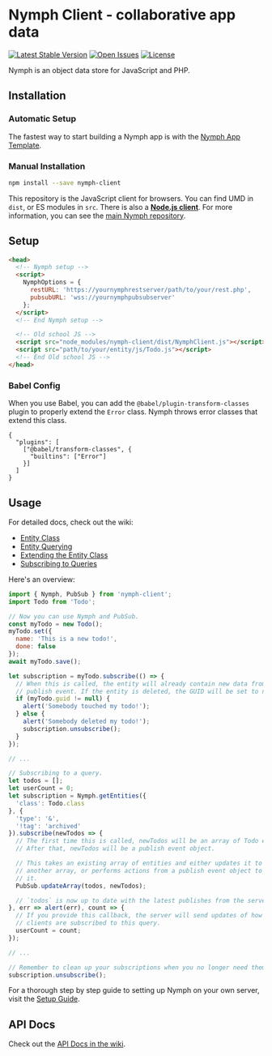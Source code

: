 # Nymph Client - collaborative app data

[![Latest Stable Version](https://img.shields.io/npm/v/nymph-client.svg)](https://www.npmjs.com/package/nymph-client) [![Open Issues](https://img.shields.io/github/issues/sciactive/nymph-client.svg)](https://github.com/sciactive/nymph-client/issues) [![License](https://img.shields.io/github/license/sciactive/nymph-client.svg)]()

Nymph is an object data store for JavaScript and PHP.

## Installation

### Automatic Setup

The fastest way to start building a Nymph app is with the [Nymph App Template](https://github.com/hperrin/nymph-template).

### Manual Installation

```sh
npm install --save nymph-client
```

This repository is the JavaScript client for browsers. You can find UMD in `dist`, or ES modules in `src`. There is also a **[Node.js client](https://github.com/sciactive/nymph-client-node)**. For more information, you can see the [main Nymph repository](https://github.com/sciactive/nymph).

## Setup

```html
<head>
  <!-- Nymph setup -->
  <script>
    NymphOptions = {
      restURL: 'https://yournymphrestserver/path/to/your/rest.php',
      pubsubURL: 'wss://yournymphpubsubserver'
    };
  </script>
  <!-- End Nymph setup -->

  <!-- Old school JS -->
  <script src="node_modules/nymph-client/dist/NymphClient.js"></script>
  <script src="path/to/your/entity/js/Todo.js"></script>
  <!-- End Old school JS -->
</head>
```

### Babel Config

When you use Babel, you can add the `@babel/plugin-transform-classes` plugin to properly extend the `Error` class. Nymph throws error classes that extend this class.

```
{
  "plugins": [
    ["@babel/transform-classes", {
      "builtins": ["Error"]
    }]
  ]
}
```

## Usage

For detailed docs, check out the wiki:

* [Entity Class](https://github.com/sciactive/nymph/wiki/Entity-Class)
* [Entity Querying](https://github.com/sciactive/nymph/wiki/Entity-Querying)
* [Extending the Entity Class](https://github.com/sciactive/nymph/wiki/Extending-the-Entity-Class)
* [Subscribing to Queries](https://github.com/sciactive/nymph/wiki/Subscribing-to-Queries)

Here's an overview:

```js
import { Nymph, PubSub } from 'nymph-client';
import Todo from 'Todo';

// Now you can use Nymph and PubSub.
const myTodo = new Todo();
myTodo.set({
  name: 'This is a new todo!',
  done: false
});
await myTodo.save();

let subscription = myTodo.subscribe(() => {
  // When this is called, the entity will already contain new data from the
  // publish event. If the entity is deleted, the GUID will be set to null.
  if (myTodo.guid != null) {
    alert('Somebody touched my todo!');
  } else {
    alert('Somebody deleted my todo!');
    subscription.unsubscribe();
  }
});

// ...

// Subscribing to a query.
let todos = [];
let userCount = 0;
let subscription = Nymph.getEntities({
  'class': Todo.class
}, {
  'type': '&',
  '!tag': 'archived'
}).subscribe(newTodos => {
  // The first time this is called, newTodos will be an array of Todo entities.
  // After that, newTodos will be a publish event object.

  // This takes an existing array of entities and either updates it to match
  // another array, or performs actions from a publish event object to update
  // it.
  PubSub.updateArray(todos, newTodos);

  // `todos` is now up to date with the latest publishes from the server.
}, err => alert(err), count => {
  // If you provide this callback, the server will send updates of how many
  // clients are subscribed to this query.
  userCount = count;
});

// ...

// Remember to clean up your subscriptions when you no longer need them.
subscription.unsubscribe();
```

For a thorough step by step guide to setting up Nymph on your own server, visit the [Setup Guide](https://github.com/sciactive/nymph/wiki/Setup-Guide).

## API Docs

Check out the [API Docs in the wiki](https://github.com/sciactive/nymph/wiki/API-Docs).
